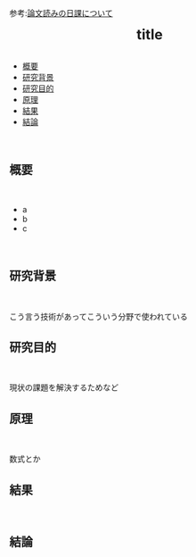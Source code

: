 参考:[論文読みの日課について](https://joisino.hatenablog.com/entry/2023/04/10/170519)

<div style="text-align: center; font-size: 25px; font-weight: bold;">
title
</div>

</br>

- [概要](#概要)
- [研究背景](#研究背景)
- [研究目的](#研究目的)
- [原理](#原理)
- [結果](#結果)
- [結論](#結論)


</br>

## 概要

</br>

- a
- b
- c

</br>

<div style="page-break-before: always;"></div>

## 研究背景

</br>

こう言う技術があってこういう分野で使われている

<div style="page-break-before: always;"></div>

## 研究目的

</br>

現状の課題を解決するためなど

<div style="page-break-before: always;"></div>

## 原理

</br>

数式とか

<div style="page-break-before: always;"></div>

## 結果

</br>

<div style="page-break-before: always;"></div>

## 結論

</br>

<div style="page-break-before: always;"></div>